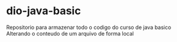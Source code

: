 # dio-java-basic
Repositorio para armazenar todo o codigo do curso de java basico
Alterando o conteudo de um arquivo de forma local
